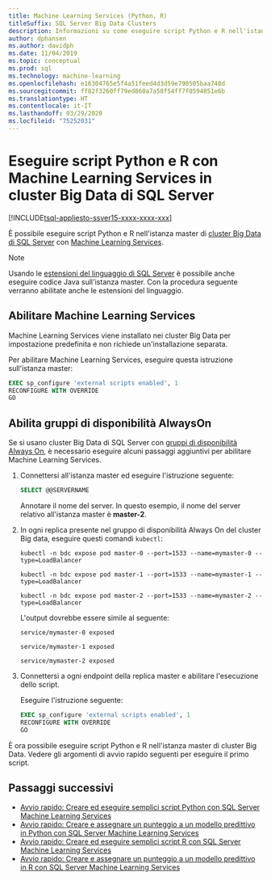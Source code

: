 ```yaml
---
title: Machine Learning Services (Python, R)
titleSuffix: SQL Server Big Data Clusters
description: Informazioni su come eseguire script Python e R nell'istanza master di cluster Big Data di SQL Server con Machine Learning Services.
author: dphansen
ms.author: davidph
ms.date: 11/04/2019
ms.topic: conceptual
ms.prod: sql
ms.technology: machine-learning
ms.openlocfilehash: e16304765e5f4a51feed4d3d59e790505baa740d
ms.sourcegitcommit: ff82f3260ff79ed860a7a58f54ff7f0594851e6b
ms.translationtype: HT
ms.contentlocale: it-IT
ms.lasthandoff: 03/29/2020
ms.locfileid: "75252031"
---
```

# <a name="run-python-and-r-scripts-with-machine-learning-services-on-sql-server-big-data-clusters"></a>Eseguire script Python e R con Machine Learning Services in cluster Big Data di SQL Server

[!INCLUDE[tsql-appliesto-ssver15-xxxx-xxxx-xxx](../includes/tsql-appliesto-ssver15-xxxx-xxxx-xxx.md)]

È possibile eseguire script Python e R nell'istanza master di [cluster Big Data di SQL Server](big-data-cluster-overview.md) con [Machine Learning Services](../advanced-analytics/index.yml).

> [!NOTE]
> Usando le [estensioni del linguaggio di SQL Server](../language-extensions/language-extensions-overview.md) è possibile anche eseguire codice Java sull'istanza master. Con la procedura seguente verranno abilitate anche le estensioni del linguaggio.

## <a name="enable-machine-learning-services"></a>Abilitare Machine Learning Services

Machine Learning Services viene installato nei cluster Big Data per impostazione predefinita e non richiede un'installazione separata.

Per abilitare Machine Learning Services, eseguire questa istruzione sull'istanza master:

```sql
EXEC sp_configure 'external scripts enabled', 1
RECONFIGURE WITH OVERRIDE
GO
```

## <a name="enable-always-on-availability-groups"></a>Abilita gruppi di disponibilità AlwaysOn

Se si usano cluster Big Data di SQL Server con [gruppi di disponibilità Always On](../database-engine/availability-groups/windows/overview-of-always-on-availability-groups-sql-server.md), è necessario eseguire alcuni passaggi aggiuntivi per abilitare Machine Learning Services.

1. Connettersi all'istanza master ed eseguire l'istruzione seguente:

    ```sql
    SELECT @@SERVERNAME
    ```

    Annotare il nome del server. In questo esempio, il nome del server relativo all'istanza master è **master-2**.

1. In ogni replica presente nel gruppo di disponibilità Always On del cluster Big data, eseguire questi comandi `kubectl`:

    ```
    kubectl -n bdc expose pod master-0 --port=1533 --name=mymaster-0 --type=LoadBalancer

    kubectl -n bdc expose pod master-1 --port=1533 --name=mymaster-1 --type=LoadBalancer

    kubectl -n bdc expose pod master-2 --port=1533 --name=mymaster-2 --type=LoadBalancer
    ```

    L'output dovrebbe essere simile al seguente:
    
    ```
    service/mymaster-0 exposed

    service/mymaster-1 exposed

    service/mymaster-2 exposed
    ```

1. Connettersi a ogni endpoint della replica master e abilitare l'esecuzione dello script.

    Eseguire l'istruzione seguente:

    ```sql
    EXEC sp_configure 'external scripts enabled', 1
    RECONFIGURE WITH OVERRIDE
    GO
    ```

È ora possibile eseguire script Python e R nell'istanza master di cluster Big Data. Vedere gli argomenti di avvio rapido seguenti per eseguire il primo script.

## <a name="next-steps"></a>Passaggi successivi

+ [Avvio rapido: Creare ed eseguire semplici script Python con SQL Server Machine Learning Services](../advanced-analytics/tutorials/quickstart-python-create-script.md)
+ [Avvio rapido: Creare e assegnare un punteggio a un modello predittivo in Python con SQL Server Machine Learning Services](../advanced-analytics/tutorials/quickstart-python-train-score-model.md)
+ [Avvio rapido: Creare ed eseguire semplici script R con SQL Server Machine Learning Services](../advanced-analytics/tutorials/quickstart-r-create-script.md)
+ [Avvio rapido: Creare e assegnare un punteggio a un modello predittivo in R con SQL Server Machine Learning Services](../advanced-analytics/tutorials/quickstart-r-train-score-model.md)
